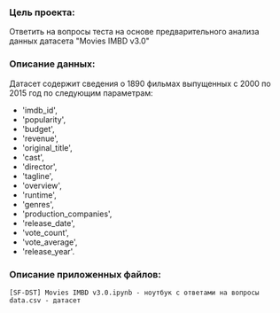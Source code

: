 ### Цель проекта:

Ответить на вопросы теста на основе предварительного анализа данных датасета "Movies IMBD v3.0"

### Описание данных:
Датасет содержит сведения о 1890 фильмах выпущенных с 2000 по 2015 год по следующим параметрам:

- 'imdb_id',
- 'popularity',
- 'budget',
- 'revenue',
- 'original_title',
- 'cast',
- 'director',
- 'tagline',
- 'overview',
- 'runtime',
- 'genres',
- 'production_companies',
- 'release_date',
- 'vote_count',
- 'vote_average',
- 'release_year'.

### Описание приложенных файлов:

    [SF-DST] Movies IMBD v3.0.ipynb - ноутбук с ответами на вопросы
    data.csv - датасет
